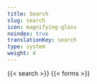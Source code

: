 ```yaml
---
title: Search
slug: search
icon: magnifying-glass
noindex: true
translationKey: search
type: system
weight: 4
---
```

{{< search >}}
{{< forms >}}